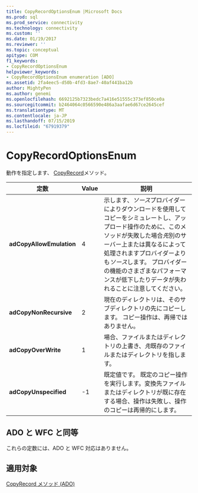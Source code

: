 ```yaml
---
title: CopyRecordOptionsEnum |Microsoft Docs
ms.prod: sql
ms.prod_service: connectivity
ms.technology: connectivity
ms.custom: ''
ms.date: 01/19/2017
ms.reviewer: ''
ms.topic: conceptual
apitype: COM
f1_keywords:
- CopyRecordOptionsEnum
helpviewer_keywords:
- CopyRecordOptionsEnum enumeration [ADO]
ms.assetid: 2fa4eec5-d50b-4fd3-8ae7-40af441ba12b
author: MightyPen
ms.author: genemi
ms.openlocfilehash: 6692125b7323bedc7a416e51555c373ef850ce0a
ms.sourcegitcommit: b2464064c0566590e486a3aafae6d67ce2645cef
ms.translationtype: MT
ms.contentlocale: ja-JP
ms.lasthandoff: 07/15/2019
ms.locfileid: "67919379"
---
```

# <a name="copyrecordoptionsenum"></a>CopyRecordOptionsEnum
動作を指定します、 [CopyRecord](../../../ado/reference/ado-api/copyrecord-method-ado.md)メソッド。  
  
|定数|Value|説明|  
|--------------|-----------|-----------------|  
|**adCopyAllowEmulation**|4|示します、*ソース*プロバイダーによりダウンロードを使用してコピーをシミュレートし、アップロード操作のために、このメソッドが失敗した場合*先*別のサーバー上または異なるによって処理されますプロバイダーよりも*ソース*します。 プロバイダーの機能のさまざまなパフォーマンスが低下したりデータが失われることに注意してください。|  
|**adCopyNonRecursive**|2|現在のディレクトリは、そのサブディレクトリの先にコピーします。 コピー操作は、再帰ではありません。|  
|**adCopyOverWrite**|1|場合、ファイルまたはディレクトリの上書き、*先*既存のファイルまたはディレクトリを指します。|  
|**adCopyUnspecified**|-1|既定値です。 既定のコピー操作を実行します。変換先ファイルまたはディレクトリが既に存在する場合、操作は失敗し、操作のコピーは再帰的にします。|  
  
## <a name="adowfc-equivalent"></a>ADO と WFC と同等  
 これらの定数には、ADO と WFC 対応はありません。  
  
## <a name="applies-to"></a>適用対象  
 [CopyRecord メソッド (ADO)](../../../ado/reference/ado-api/copyrecord-method-ado.md)

